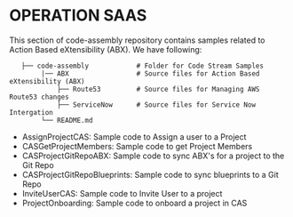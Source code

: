 # OPERATION SAAS

This section of code-assembly repository contains samples related to Action Based eXtensibility (ABX). We have following:

       ├── code-assembly            # Folder for Code Stream Samples 
            |── ABX                 # Source files for Action Based eXtensibility (ABX)  
                ├── Route53         # Source files for Managing AWS Route53 changes
                ├── ServiceNow      # Source files for Service Now Intergation
            └── README.md


* AssignProjectCAS: Sample code to Assign a user to a Project
* CASGetProjectMembers: Sample code to get Project Members
* CASProjectGitRepoABX: Sample code to sync ABX's for a project to the Git Repo
* CASProjectGitRepoBlueprints: Sample code to sync blueprints to a Git Repo
* InviteUserCAS: Sample code to Invite User to a project
* ProjectOnboarding: Sample code to onboard a project in CAS
